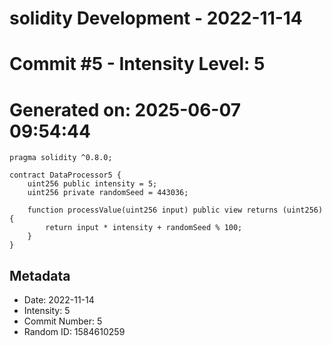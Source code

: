 ﻿# solidity Development - 2022-11-14
# Commit #5 - Intensity Level: 5
# Generated on: 2025-06-07 09:54:44
```solidity
pragma solidity ^0.8.0;

contract DataProcessor5 {
    uint256 public intensity = 5;
    uint256 private randomSeed = 443036;

    function processValue(uint256 input) public view returns (uint256) {
        return input * intensity + randomSeed % 100;
    }
}
```
## Metadata
- Date: 2022-11-14
- Intensity: 5
- Commit Number: 5
- Random ID: 1584610259
